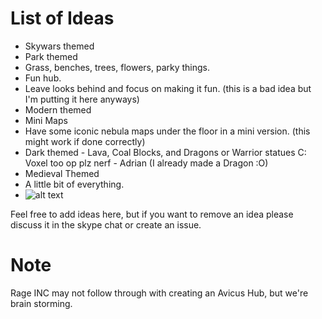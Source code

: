 List of Ideas
=========
* Skywars themed
* Park themed
 * Grass, benches, trees, flowers, parky things.
* Fun hub.
 * Leave looks behind and focus on making it fun. (this is a bad idea but I'm putting it here anyways)
* Modern themed
* Mini Maps
 * Have some iconic nebula maps under the floor in a mini version. (this might work if done correctly)
* Dark themed - Lava, Coal Blocks, and Dragons or Warrior statues C: Voxel too op plz nerf - Adrian (I already made a Dragon :O)
* Medieval Themed
* A little bit of everything.
* ![alt text](http://i.imgur.com/61MuI5G.png "Adrian's Idea")


Feel free to add ideas here, but if you want to remove an idea please discuss it in the skype chat or create an issue.

Note
=========
Rage INC may not follow through with creating an Avicus Hub, but we're brain storming.
